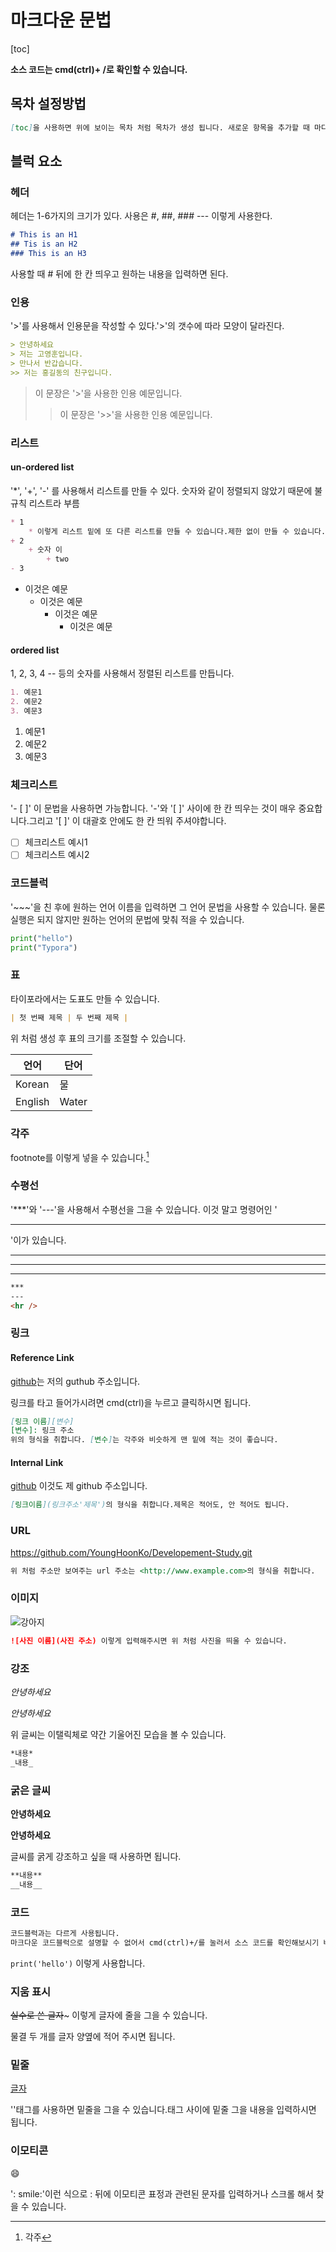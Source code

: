 # 마크다운 문법

[toc]

**소스 코드는 cmd(ctrl)+ /로 확인할 수 있습니다.**

## 목차 설정방법

~~~markdown
[toc]을 사용하면 위에 보이는 목차 처럼 목차가 생성 됩니다. 새로운 항목을 추가할 때 마다 목차가 갱신되어 실시간으로 확인할 수 있습니다.
~~~

## 블럭 요소

### 헤더

헤더는 1-6가지의 크기가 있다. 사용은 #, ##, ### --- 이렇게 사용한다.

~~~markdown
# This is an H1
## Tis is an H2
### This is an H3
~~~

사용할 때 # 뒤에 한 칸 띄우고 원하는 내용을 입력하면 된다.

### 인용

'>'를 사용해서 인용문을 작성할 수 있다.'>'의 갯수에 따라 모양이 달라진다.

~~~markdown
> 안녕하세요
> 저는 고영훈입니다.
> 만나서 반갑습니다.
>> 저는 홍길동의 친구입니다.
~~~

> 이 문장은 '>'을 사용한 인용 예문입니다.
>
> > 이 문장은 '>>'을 사용한 인용 예문입니다.



### 리스트

#### un-ordered list

'*', '+', '-' 를 사용해서 리스트를 만들 수 있다. 숫자와 같이 정렬되지 않았기 때문에 불규칙 리스트라 부름

~~~markdown
* 1
	* 이렇게 리스트 밑에 또 다른 리스트를 만들 수 있습니다.제한 없이 만들 수 있습니다.
+ 2
	+ 숫자 이
		+ two
- 3

~~~

* 이것은 예문
  * 이것은 예문
    * 이것은 예문
      * 이것은 예문

#### ordered list

1, 2, 3, 4 -- 등의 숫자를 사용해서 정렬된 리스트를 만듭니다.

~~~ markdown
1. 예문1
2. 예문2
3. 예문3
~~~

1. 예문1
2. 예문2
3. 예문3

### 체크리스트

'- [ ]' 이 문법을 사용하면 가능합니다. '-'와 '[ ]' 사이에 한 칸 띄우는 것이 매우 중요합니다.그리고 '[ ]' 이 대괄호 안에도 한 칸 띄워 주셔야합니다.

- [ ] 체크리스트 예시1
- [ ] 체크리스트 예시2

### 코드블럭

'~~~'을 친 후에 원하는 언어 이름을 입력하면 그 언어 문법을 사용할 수 있습니다. 물론 실행은 되지 않지만  원하는 언어의 문법에 맞춰 적을 수 있습니다.

~~~python
print("hello")
print("Typora")
~~~

### 표

타이포라에서는 도표도 만들 수 있습니다.

~~~markdown
| 첫 번째 제목 | 두 번째 제목 |
~~~

위 처럼 생성 후 표의 크기를 조절할 수 있습니다.

| 언어    | 단어  |
| ------- | ----- |
| Korean  | 물    |
| English | Water |



### 각주

footnote를 이렇게 넣을 수 있습니다.[^footnote]

### 수평선

'***'와 '---'을 사용해서 수평선을 그을 수 있습니다. 이것 말고 명령어인 '<hr/>'이가 있습니다.

***

---

<hr/>

~~~markdown
***
---
<hr />
~~~

### 링크

#### Reference Link

[github][id]는 저의 guthub 주소입니다.

링크를 타고 들어가시려면 cmd(ctrl)을 누르고 클릭하시면 됩니다.

~~~markdown
[링크 이름][변수]
[변수]: 링크 주소
위의 형식을 취합니다. [변수]는 각주와 비슷하게 맨 밑에 적는 것이 좋습니다.
~~~



#### Internal Link

[github](https://github.com/YoungHoonKo/Developement-Study.git '깃허브') 이것도 제 github 주소입니다.

~~~markdown
[링크이름](링크주소'제목')의 형식을 취합니다.제목은 적어도, 안 적어도 됩니다.
~~~

### URL

<https://github.com/YoungHoonKo/Developement-Study.git>

~~~markdown
위 처럼 주소만 보여주는 url 주소는 <http://www.example.com>의 형식을 취합니다.
~~~

### 이미지

![강아지](/Users/goyeonghun/Desktop/강아지.jpeg)

~~~markdown
![사진 이름](사진 주소) 이렇게 입력해주시면 위 처럼 사진을 띄울 수 있습니다.
~~~

### 강조

*안녕하세요*

_안녕하세요_

위 글씨는 이탤릭체로 약간 기울어진 모습을 볼 수 있습니다.

~~~markdown
*내용*
_내용_
~~~

### 굵은 글씨

**안녕하세요**

__안녕하세요__

글씨를 굵게 강조하고 싶을 때 사용하면 됩니다.

~~~markdown
**내용**
__내용__
~~~

### 코드

~~~markdown
코드블럭과는 다르게 사용됩니다.
마크다운 코드블럭으로 설명할 수 없어서 cmd(ctrl)+/를 눌러서 소스 코드를 확인해보시기 바랍니다.
~~~

`print('hello')` 이렇게 사용합니다.

### 지움 표시

~~실수로 쓴 글자~~~ 이렇게 글자에 줄을 그을 수 있습니다.

물결 두 개를 글자 양옆에 적어 주시면 됩니다.

### 밑줄

<u>글자</u>

 '<u></u>'태그를 사용하면 밑줄을 그을 수 있습니다.태그 사이에 밑줄 그을 내용을 입력하시면 됩니다.

### 이모티콘

:smile:

': smile:'이런 식으로 : 뒤에 이모티콘 표정과 관련된 문자를 입력하거나 스크롤 해서 찾을 수 있습니다.



[^footnote]: 각주

[id]: https://github.com/YoungHoonKo/Developement-Study.git	"깃허브 주소"